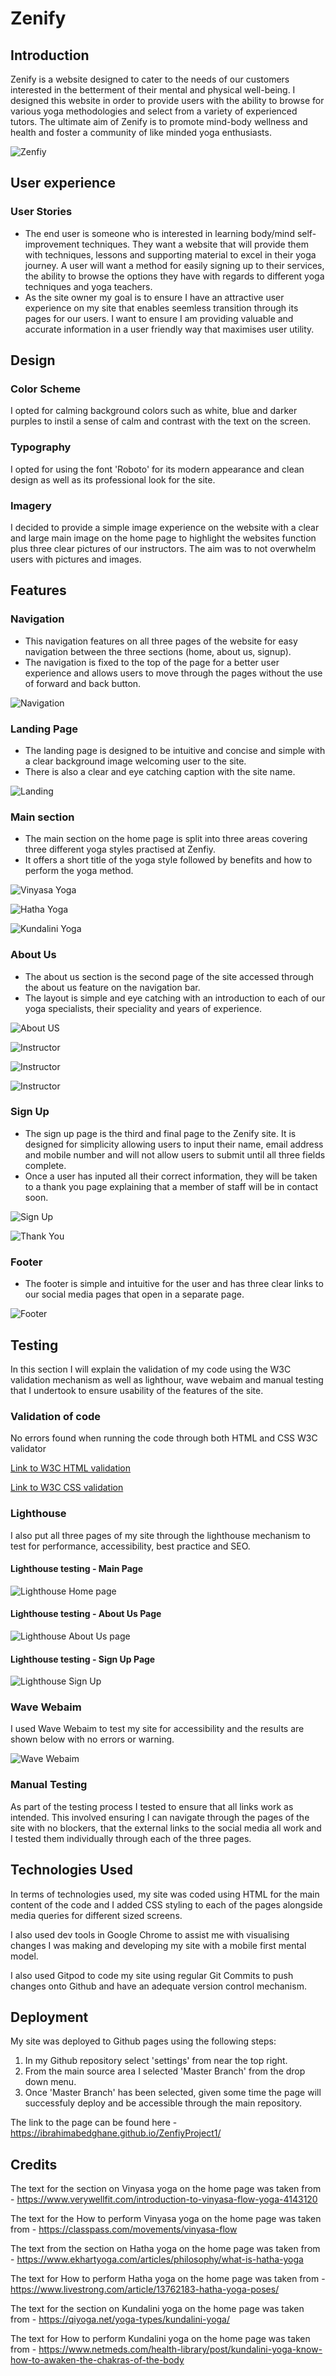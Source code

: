 # Zenify

## Introduction
Zenify is a website designed to cater to the needs of our customers interested in the betterment of their mental and physical well-being. I designed this website in order to provide users with the ability to browse for various yoga methodologies and select from a variety of experienced tutors. The ultimate aim of Zenify is to promote mind-body wellness and health and foster a community of like minded yoga enthusiasts. 

![Zenfiy](/assets/documentation/amiresponsive.png)

## User experience 
### User Stories 
- The end user is someone who is interested in learning body/mind self-improvement techniques. They want a website that will provide them with techniques, lessons and supporting material to excel in their yoga journey. A user will want a method for easily signing up to their services, the ability to browse the options they have with regards to different yoga techniques and yoga teachers. 
- As the site owner my goal is to ensure I have an attractive user experience on my site that enables seemless transition through its pages for our users. I want to ensure I am providing valuable and accurate information in a user friendly way that maximises user utility. 

## Design
### Color Scheme
I opted for calming background colors such as white, blue and darker purples to instil a sense of calm and contrast with the text on the screen.
### Typography
I opted for using the font 'Roboto' for its modern appearance and clean design as well as its professional look for the site.
### Imagery
I decided to provide a simple image experience on the website with a clear and large main image on the home page to highlight the websites function plus three clear pictures of our instructors. The aim was to not overwhelm users with pictures and images.

## Features

### Navigation
- This navigation features on all three pages of the website for easy navigation between the three sections (home, about us, signup).
- The navigation is fixed to the top of the page for a better user experience and allows users to move through the pages without the use of forward and back button.

![Navigation](/assets/documentation/navigation.png)

### Landing Page
- The landing page is designed to be intuitive and concise and simple with a clear background image welcoming user to the site.
- There is also a clear and eye catching caption with the site name.

![Landing](/assets/documentation/landing.png)

### Main section 
- The main section on the home page is split into three areas covering three different yoga styles practised at Zenfiy. 
- It offers a short title of the yoga style followed by benefits and how to perform the yoga method.

![Vinyasa Yoga](/assets/documentation/yoga-section.png)

![Hatha Yoga](/assets/documentation/main-section.png)

![Kundalini Yoga](/assets/documentation/main-two.png)

### About Us
- The about us section is the second page of the site accessed through the about us feature on the navigation bar.
- The layout is simple and eye catching with an introduction to each of our yoga specialists, their speciality and years of experience.

![About US](/assets/documentation/aboutus.png)

![Instructor](/assets/documentation/aboutus-one.png)

![Instructor](/assets/documentation/aboutus-two.png)

![Instructor](/assets/documentation/aboutus-three.png)
 
### Sign Up
- The sign up page is the third and final page to the Zenify site. It is designed for simplicity allowing users to input their name, email address and mobile number and will not allow users to submit until all three fields complete. 
- Once a user has inputed all their correct information, they will be taken to a thank you page explaining that a member of staff will be in contact soon.

![Sign Up](/assets/documentation/signup-page.png)

![Thank You](/assets/documentation/thank-you.png)

### Footer 
- The footer is simple and intuitive for the user and has three clear links to our social media pages that open in a separate page.

![Footer](/assets/documentation/footer.png)

## Testing
In this section I will explain the validation of my code using the W3C validation mechanism as well as lighthour, wave webaim and manual testing that I undertook to ensure usability of the features of the site. 

### Validation of code

No errors found when running the code through both HTML and CSS W3C validator 

[Link to W3C HTML validation](https://validator.w3.org/nu/?doc=https%3A%2F%2Fibrahimabedghane.github.io%2FZenfiyProject1%2F)

[Link to W3C CSS validation](https://jigsaw.w3.org/css-validator/validator?uri=https%3A%2F%2Fibrahimabedghane.github.io%2FZenfiyProject1%2F&profile=css3svg&usermedium=all&warning=1&vextwarning=&lang=en)

### Lighthouse 

I also put all three pages of my site through the lighthouse mechanism to test for performance, accessibility, best practice and SEO. 

#### Lighthouse testing - Main Page
![Lighthouse Home page](/assets/documentation/lighthouse-main.png)

#### Lighthouse testing - About Us Page
![Lighthouse About Us page](/assets/documentation/lighthouse-about.png)

#### Lighthouse testing - Sign Up Page
![Lighthouse Sign Up](/assets/documentation/lighthouse-signup.png)

### Wave Webaim

I used Wave Webaim to test my site for accessibility and the results are shown below with no errors or warning.

![Wave Webaim](/assets/documentation/Wave%20Webaim.png)

### Manual Testing

As part of the testing process I tested to ensure that all links work as intended. This involved ensuring I can navigate through the pages of the site with no blockers, that the external links to the social media all work and I tested them individually through each of the three pages. 

## Technologies Used
In terms of technologies used, my site was coded using HTML for the main content of the code and I added CSS styling to each of the pages alongside media queries for different sized screens.

I also used dev tools in Google Chrome to assist me with visualising changes I was making and developing my site with a mobile first mental model. 

I also used Gitpod to code my site using regular Git Commits to push changes onto Github and have an adequate version control mechanism. 

## Deployment 

My site was deployed to Github pages using the following steps:
1. In my Github repository select 'settings' from near the top right.
2. From the main source area I selected 'Master Branch' from the drop down menu.
3. Once 'Master Branch' has been selected, given some time the page will successfuly deploy and be accessible through the main repository.

The link to the page can be found here - https://ibrahimabedghane.github.io/ZenfiyProject1/

## Credits

The text for the section on Vinyasa yoga on the home page was taken from - https://www.verywellfit.com/introduction-to-vinyasa-flow-yoga-4143120

The text for the How to perform Vinyasa yoga on the home page was taken from - https://classpass.com/movements/vinyasa-flow

The text from the section on Hatha yoga on the home page was taken from - https://www.ekhartyoga.com/articles/philosophy/what-is-hatha-yoga

The text for How to perform Hatha yoga on the home page was taken from - https://www.livestrong.com/article/13762183-hatha-yoga-poses/

The text for the section on Kundalini yoga on the home page was taken from - https://qiyoga.net/yoga-types/kundalini-yoga/

The text for How to perform Kundalini yoga on the home page was taken from - https://www.netmeds.com/health-library/post/kundalini-yoga-know-how-to-awaken-the-chakras-of-the-body




